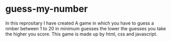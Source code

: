# guess-my-number
In this reprositary I have created A game in which you have to guess a nmber between 1 to 20 in minimum guesses the lower the guesses you take the higher you score. This game is made up by html, css and javascript.
